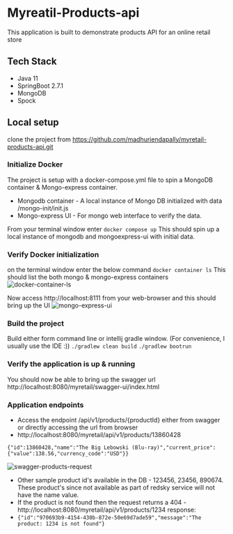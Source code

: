 # Myreatil-Products-api

This application is built to demonstrate products API for an online retail store

## Tech Stack
* Java 11 
* SpringBoot 2.7.1
* MongoDB
* Spock 

## Local setup
clone the project from https://github.com/madhuriendapally/myretail-products-api.git

### Initialize Docker
The project is setup with a docker-compose.yml file to spin a MongoDB container & Mongo-express container.
* Mongodb container - A local instance of Mongo DB initialized with data /mongo-init/init.js
* Mongo-express UI - For mongo web interface to verify the data.

From your terminal window enter
```docker compose up```
This should spin up a local instance of mongodb and mongoexpress-ui with initial data.

### Verify Docker initialization
on the terminal window enter the below command 
```docker container ls```
This should list the both mongo & mongo-express containers
![docker-container-ls](/images/docker-container-ls.png)

Now access http://localhost:8111 from your web-browser and this should bring up the UI
![mongo-express-ui](/images/mongo-express-ui.png)

### Build the project
Build either form command line or intellij gradle window. (For convenience, I usually use the IDE :))
```./gradlew clean build```
```./gradlew bootrun```

### Verify the application is up & running
You should now be able to bring up the swagger url http://localhost:8080/myretail/swagger-ui/index.html

### Application endpoints
* Access the endpoint /api/v1/products/{productId} either from swagger or directly accessing the url from browser
* http://localhost:8080/myretail/api/v1/products/13860428
```
{"id":13860428,"name":"The Big Lebowski (Blu-ray)","current_price":{"value":138.56,"currency_code":"USD"}}
```
![swagger-products-request](/images/swagger-product-details.png)
* Other sample product id's available in the DB - 123456, 23456, 890674. These product's since not available as part of redsky service will not have the name value.
* If the product is not found then the request returns a 404 - http://localhost:8080/myretail/api/v1/products/1234
response: 
* ```{"id":"970693b9-4154-430b-872e-50e69d7ade59","message":"The product: 1234 is not found"}```